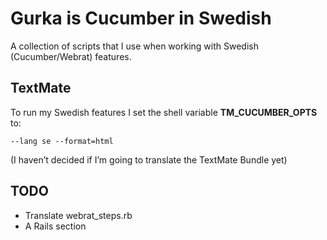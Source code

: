 # Gurka is Cucumber in Swedish

A collection of scripts that I use when working with Swedish (Cucumber/Webrat) features.

## TextMate

To run my Swedish features I set the shell variable __TM\_CUCUMBER\_OPTS__ to:
  
    --lang se --format=html
    
(I haven’t decided if I’m going to translate the TextMate Bundle yet)

## TODO

 * Translate webrat_steps.rb
 * A Rails section
